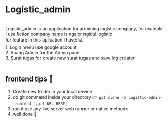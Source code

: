 # Logistic_admin
<br>
Logistic_admin is an application for admining logistic company, for example I use fiction company name is ngalor ngidul logistic <br>
for feature in this aplication I have: 💻 <br>
1. Login menu use google account <br>
2. Ruang Admin for the Admin panel <br>
3. Surat tugas for create new surat tugas and save log creater <br>
<br>

frontend tips 🙌
-
1. Create new folder in your local device
2. do git command inside your directory 👉 `git clone -b Logistic-admin-frontend [.git_URL_HERE]`
3. run it use any live server web runner or native methode
4. well done 🥳
